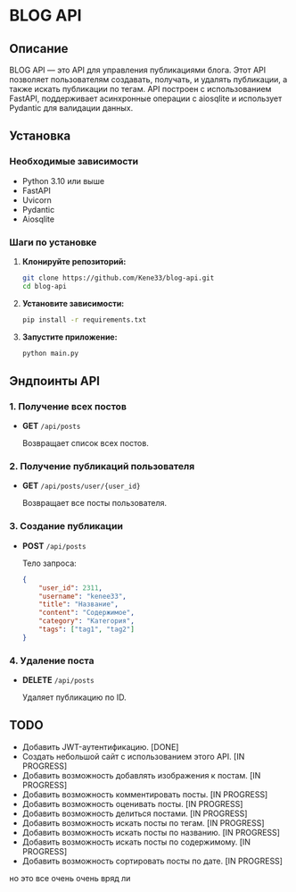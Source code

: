 # BLOG API

## Описание

BLOG API — это API для управления публикациями блога. Этот API позволяет пользователям создавать, получать, и удалять публикации, а также искать публикации по тегам. API построен с использованием FastAPI, поддерживает асинхронные операции с aiosqlite и использует Pydantic для валидации данных.

## Установка

### Необходимые зависимости

- Python 3.10 или выше
- FastAPI
- Uvicorn
- Pydantic
- Aiosqlite

### Шаги по установке

1. **Клонируйте репозиторий:**

   ```bash
   git clone https://github.com/Kene33/blog-api.git
   cd blog-api
   ```

2. **Установите зависимости:**

   ```bash
   pip install -r requirements.txt
   ```

3. **Запустите приложение:**

   ```bash
   python main.py
   ```

## Эндпоинты API

### **1. Получение всех постов**

- **GET** `/api/posts`

  Возвращает список всех постов.

### **2. Получение публикаций пользователя**

- **GET** `/api/posts/user/{user_id}`

  Возвращает все посты пользователя.

### **3. Создание публикации**

- **POST** `/api/posts`

  Тело запроса:

  ```json
  {
      "user_id": 2311,
      "username": "kenee33",
      "title": "Название",
      "content": "Содержимое",
      "category": "Категория",
      "tags": ["tag1", "tag2"]
  }
  ```

### **4. Удаление поста**

- **DELETE** `/api/posts`

  Удаляет публикацию по ID.

## TODO
- Добавить JWT-аутентификацию. [DONE]
- Создать небольшой сайт с использованием этого API. [IN PROGRESS]
- Добавить возможность добавлять изображения к постам. [IN PROGRESS]
- Добавить возможность комментировать посты. [IN PROGRESS]
- Добавить возможность оценивать посты. [IN PROGRESS]
- Добавить возможность делиться постами. [IN PROGRESS]
- Добавить возможность искать посты по тегам. [IN PROGRESS]
- Добавить возможность искать посты по названию. [IN PROGRESS]
- Добавить возможность искать посты по содержимому. [IN PROGRESS]
- Добавить возможность сортировать посты по дате. [IN PROGRESS]

но это все очень очень вряд ли